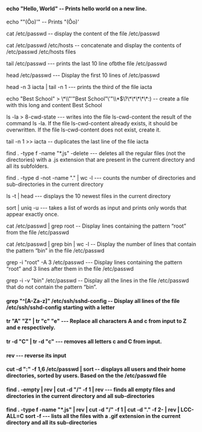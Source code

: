 


#### echo "Hello, World" -- Prints hello world on a new line.

echo "\"(Ôo)'"  -- Prints "(Ôo)'

cat /etc/passwd -- display the content of the file /etc/passwd


cat /etc/passwd /etc/hosts -- concatenate and display the contents of /etc/passwd /etc/hosts files


tail /etc/passwd --- prints the last 10 line ofbthe file /etc/passwd


head /etc/passwd --- Display the first 10 lines of /etc/passwd


head -n 3 iacta | tail -n 1 --- prints the third of the file iacta


echo "Best School" > \\\*\\\\"'\"Best School\"\\\'"\\\\\*\$\\\?\\*\\\*\\\*\\\*\\\*\:\) -- create a file with this long and content Best School

ls -la > 8-cwd-state --- writes into the file ls-cwd-content the result of the command ls -la. If the file ls-cwd-content already exists, it should be overwritten. If the file ls-cwd-content does not exist, create it.


tail -n 1 >> iacta  -- duplicates the last line of the file iacta

find . -type f -name "*.js" -delete --- deletes all the regular files (not the directories) with a .js extension that are present in the current directory and all its subfolders.

find . -type d -not -name "." | wc -l --- counts the number of directories and sub-directories in the current directory

ls -t | head --- displays the 10 newest files in the current directory

sort | uniq -u --- takes a list of words as input and prints only words that appear exactly once.

cat /etc/passwd | grep root -- Display lines containing the pattern “root” from the file /etc/passwd


cat /etc/passwd | grep bin | wc -l -- Display the number of lines that contain the pattern “bin” in the file /etc/passwd


grep -i  "root" -A 3 /etc/passwd --- Display lines containing the pattern “root” and 3 lines after them in the file /etc/passwd


grep -i -v "bin" /etc/passwd -- Display all the lines in the file /etc/passwd that do not contain the pattern “bin”.


#### grep "^[A-Za-z]" /etc/ssh/sshd-config -- Display all lines of the file /etc/ssh/sshd-config starting with a letter

#### tr "A" "Z" | tr "c" "e" --- Replace all characters A and c from input to Z and e respectively.
	

#### tr -d "C" | tr -d "c" --- removes all letters c and C from input.

#### rev --- reverse its input

#### cut -d ":" -f 1,6 /etc/passwd | sort -- displays all users and their home directories, sorted by users. Based on the the /etc/passwd file


#### find . -empty | rev | cut -d "/" -f 1 | rev  --- finds all empty files and directories in the current directory and all sub-directories


#### find . -type f -name "*.js" | rev | cut -d "/" -f 1 | cut -d "." -f 2- | rev | LCC-ALL=C sort -f --- lists all the files with a .gif extension in the current directory and all its sub-directories



